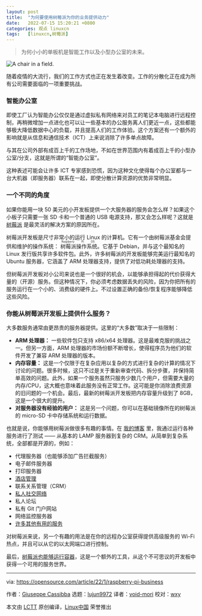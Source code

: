 ```yaml
---
layout: post
title:	"为何要使用树莓派为你的业务提供动力"
date:	2022-07-15 15:20:21 +0800 
categories:	观点 linuxcn 
tags:	[linuxcn,树莓派]
---
```




> 
> 为何小小的单板机是智能工作以及小型办公室的未来。
> 
> 
> 


![](/Asserts/Images//attachment/album/202207/15/152016pcjh4heez4q0oof6.jpg "A chair in a field.")


随着疫情的大流行，我们的工作方式也正在发生着改变。工作的分散化正在成为所有公司需要面临的一项重要挑战。


### 智能办公室


即使工厂认为智能办公仅仅是通过虚拟私有网络来对员工的笔记本电脑进行远程控制，再稍微增加一点进化也可以让一些基本的办公服务离人们更近一点，这些都能够极大降低数据中心的负载，并且提高人们的工作体验。这个方案还有一个额外的影响就是从信息和通信技术（ICT）上来说消除了许多单点故障。


与其在公司外部有成百上千的工作场地，不如在世界范围内有着成百上千的小型办公室/分支，这就是所谓的“智能办公室”。


这种表述可能会让许多 ICT 专家感到恐慌，因为这种文化使得每个办公室都与一台大机器（即服务器）联系在一起，即使分散计算资源的优势非常明显。


### 一个不同的角度


如果你能用一块 50 美元的小开发板提供一个大服务器的服务会怎么样？如果这个小板子只需要一张 SD 卡和一个普通的 USB 电源支持，那又会怎么样呢？这就是 [树莓派](https://opensource.com/resources/raspberry-pi) 是最灵活的解决方案的原因所在。


树莓派开发板是尺寸非常小的运行 Linux 的计算机。它有一个由树莓派基金会提供和维护的操作系统：<ruby> 树莓派操作系统 <rt>  Raspberry Pi OS </rt></ruby>。它基于 Debian，并与这个最知名的 Linux 发行版共享许多软件包。此外，许多树莓派的开发板能够完美运行最知名的 Ubuntu 服务器，它涵盖了 ARM 处理器支持，提供了对低功耗处理器的支持。


但树莓派开发板对小公司来说也是一个很好的机会，以能够承担得起的代价获得大量的（开源）服务。但这种情况下，你必须考虑数据丢失的风险，因为你把所有的服务运行在一个小的、消费级的硬件上。不过设置正确的备份/恢复程序能够降低这些风险。


### 你能从树莓派开发板上提供什么服务？


大多数服务通常由更昂贵的服务器提供。这里的“大多数”取决于一些限制：


* **ARM 处理器：** 一些软件包只支持 x86/x64 处理器。这是最难克服的挑战之一。但另一方面，ARM 处理器的市场份额不断增长，使得程序员为他们的软件开发了兼容 ARM 处理器的版本。
* **内存容量：** 这是一个仅限于在复杂应用以复杂的方式进行复杂的计算的情况下讨论的问题。很多时候，这只不过是关于重新审查代码、拆分步骤，并保持简单高效的问题。此外，如果一个服务虽然只服务少数几个用户，但需要大量的内存/CPU，这大概也意味着此服务没有正常工作。这可能是你消除浪费资源的旧问题的一个机会。最后，最新的树莓派开发板把内存容量升级到了 8GB，这是一个很大的提升。
* **对服务器没有经验的用户：** 这是另一个问题，你可以在基础镜像所在的树莓派的 micro-SD 卡中存储系统和运行数据。


也就是说，你能够用树莓派做很多有趣的事情。在 [我的博客](https://peppe8o.com) 里，我通过运行各种服务进行了测试 —— 从基本的 LAMP 服务器到复杂的 CRM。从简单到复杂系统，全部都是开源的，例如：


* 代理服务器（也能够添加广告拦截服务）
* 电子邮件服务器
* 打印服务器
* [酒店管理](https://opensource.com/article/20/4/qloapps-raspberry-pi)
* 联系关系管理（CRM）
* [私人社交网络](https://opensource.com/article/20/3/raspberry-pi-open-source-social)
* 私人论坛
* 私有 Git 门户网站
* 网络监控服务器
* [许多其他有用的服务](https://peppe8o.com/category/raspberrypi/)


对树莓派来说，另一个有趣的用法是在你的远程办公室获得提供高级服务的 Wi-Fi 热点，并且可以从它的以太网端口进行控制。


最后，[树莓派也能够运行容器](https://opensource.com/article/20/8/kubernetes-raspberry-pi)，这是一个额外的工具，从这个不可思议的开发板中获得一个可用的服务世界。




---


via: <https://opensource.com/article/22/1/raspberry-pi-business>


作者：[Giuseppe Cassibba](https://opensource.com/users/peppe8o) 选题：[lujun9972](https://github.com/lujun9972) 译者：[void-mori](https://github.com/void-mori) 校对：[wxy](https://github.com/wxy)


本文由 [LCTT](https://github.com/LCTT/TranslateProject) 原创编译，[Linux中国](https://linux.cn/) 荣誉推出
